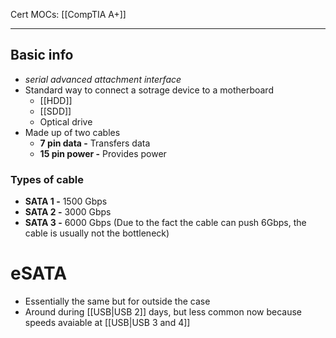 Cert MOCs: [[CompTIA A+]]

---
## Basic info
- *serial advanced attachment interface*
- Standard way to connect a sotrage device to a motherboard
	- [[HDD]]
	- [[SDD]]
	- Optical drive
- Made up of two cables
	- **7 pin data -** Transfers data
	- **15 pin power -** Provides power

### Types of cable
- **SATA 1 -** 1500 Gbps
- **SATA 2 -** 3000 Gbps
- **SATA 3 -** 6000 Gbps (Due to the fact the cable can push 6Gbps, the cable is usually not the bottleneck)

# eSATA
- Essentially the same but for outside the case
- Around during [[USB|USB 2]] days, but less common now because speeds avaiable at [[USB|USB 3 and 4]]